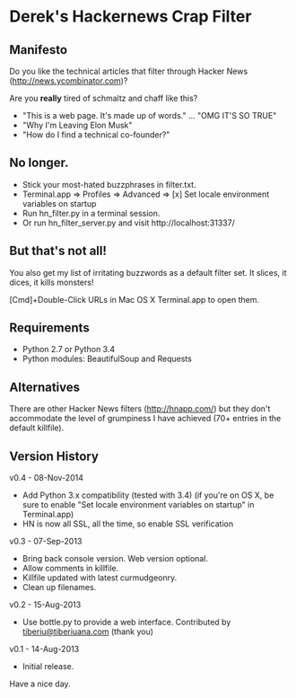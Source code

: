 Derek's Hackernews Crap Filter
==

Manifesto
--

Do you like the technical articles that filter through Hacker News (http://news.ycombinator.com)?

Are you **really** tired of schmaltz and chaff like this?
- "This is a web page. It's made up of words." ... "OMG IT'S SO TRUE"
- "Why I'm Leaving Elon Musk"
- "How do I find a technical co-founder?"


No longer.
--

- Stick your most-hated buzzphrases in filter.txt.
- Terminal.app => Profiles => Advanced => [x] Set locale environment variables on startup
- Run hn_filter.py in a terminal session.
- Or run hn_filter_server.py and visit http://localhost:31337/


But that's not all!
--

You also get my list of irritating buzzwords as a default filter set.  It slices, it dices, it kills monsters!

[Cmd]+Double-Click URLs in Mac OS X Terminal.app to open them.


Requirements
--

- Python 2.7 or Python 3.4
- Python modules: BeautifulSoup and Requests



Alternatives
--

There are other Hacker News filters (http://hnapp.com/) but they don't accommodate the level of grumpiness I have achieved (70+ entries in the default killfile).




Version History
--

v0.4 - 08-Nov-2014
- Add Python 3.x compatibility (tested with 3.4)
  (if you're on OS X, be sure to enable "Set locale environment variables on startup" in Terminal.app)
- HN is now all SSL, all the time, so enable SSL verification

v0.3 - 07-Sep-2013

- Bring back console version. Web version optional.
- Allow comments in killfile.
- Killfile updated with latest curmudgeonry.
- Clean up filenames.

v0.2 - 15-Aug-2013

- Use bottle.py to provide a web interface.  Contributed by tiberiu@tiberiuana.com (thank you)

v0.1 - 14-Aug-2013

- Initial release.



Have a nice day.
